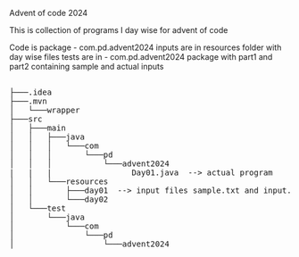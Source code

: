 

Advent of code 2024

This is collection of programs I day wise for advent of code

Code is package  - com.pd.advent2024
inputs are in resources folder with day wise files
tests are in - com.pd.advent2024 package with part1 and part2 containing sample and actual inputs

<pre>

├───.idea
├───.mvn
│   └───wrapper
├───src
│   ├───main
│   │   ├───java
│   │   │   └───com
│   │   │       └───pd
│   │   │           └───advent2024
|   |   |                 Day01.java  --> actual program
│   │   └───resources
│   │       ├───day01  --> input files sample.txt and input.txt
│   │       └───day02
│   └───test
│       └───java
│           └───com
│               └───pd
│                   └───advent2024

</pre>